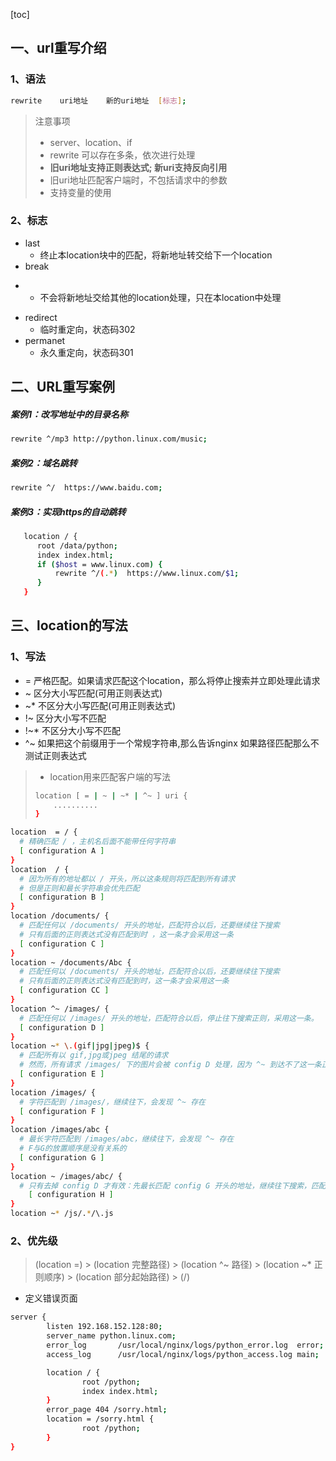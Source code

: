 [toc]

## 一、url重写介绍

### 1、语法

```bash
rewrite    uri地址    新的uri地址  [标志];
```

> 注意事项
>
> * server、location、if
> * rewrite 可以存在多条，依次进行处理
> * **旧uri地址支持正则表达式; 新uri支持反向引用**
> * 旧uri地址匹配客户端时，不包括请求中的参数 
> * 支持变量的使用

### 2、标志

* last
  * 终止本location块中的匹配，将新地址转交给下一个location
* break

- - 不会将新地址交给其他的location处理，只在本location中处理 

* redirect
  * 临时重定向，状态码302
* permanet
  * 永久重定向，状态码301

## 二、URL重写案例

##### 案例1：改写地址中的目录名称

```bash
rewrite ^/mp3 http://python.linux.com/music;
```

##### 案例2：域名跳转

```bash
rewrite ^/  https://www.baidu.com;
```

##### 案例3：实现https的自动跳转

```bash
   location / {
      root /data/python;
      index index.html;
      if ($host = www.linux.com) {
          rewrite ^/(.*)  https://www.linux.com/$1;
      }
   }
```

##  三、location的写法

### 1、写法

- = 严格匹配。如果请求匹配这个location，那么将停止搜索并立即处理此请求
- ~ 区分大小写匹配(可用正则表达式)
- ~* 不区分大小写匹配(可用正则表达式)
- !~ 区分大小写不匹配
- !~* 不区分大小写不匹配
- ^~ 如果把这个前缀用于一个常规字符串,那么告诉nginx 如果路径匹配那么不测试正则表达式

> * location用来匹配客户端的写法
>
> ```bash
> location [ = | ~ | ~* | ^~ ] uri {
>     ..........
> }
> ```

```bash
location  = / {
  # 精确匹配 / ，主机名后面不能带任何字符串
  [ configuration A ] 
}
location  / {
  # 因为所有的地址都以 / 开头，所以这条规则将匹配到所有请求
  # 但是正则和最长字符串会优先匹配
  [ configuration B ] 
}
location /documents/ {
  # 匹配任何以 /documents/ 开头的地址，匹配符合以后，还要继续往下搜索
  # 只有后面的正则表达式没有匹配到时 ，这一条才会采用这一条
  [ configuration C ] 
}
location ~ /documents/Abc {
  # 匹配任何以 /documents/ 开头的地址，匹配符合以后，还要继续往下搜索
  # 只有后面的正则表达式没有匹配到时，这一条才会采用这一条
  [ configuration CC ] 
}
location ^~ /images/ {
  # 匹配任何以 /images/ 开头的地址，匹配符合以后，停止往下搜索正则，采用这一条。
  [ configuration D ] 
}
location ~* \.(gif|jpg|jpeg)$ {
  # 匹配所有以 gif,jpg或jpeg 结尾的请求
  # 然而，所有请求 /images/ 下的图片会被 config D 处理，因为 ^~ 到达不了这一条正则
  [ configuration E ] 
}
location /images/ {
  # 字符匹配到 /images/，继续往下，会发现 ^~ 存在
  [ configuration F ] 
}
location /images/abc {
  # 最长字符匹配到 /images/abc，继续往下，会发现 ^~ 存在
  # F与G的放置顺序是没有关系的
  [ configuration G ] 
}
location ~ /images/abc/ {
  # 只有去掉 config D 才有效：先最长匹配 config G 开头的地址，继续往下搜索，匹配到这一条正则，采用
    [ configuration H ] 
}
location ~* /js/.*/\.js
```

### 2、优先级

> (location =) > (location 完整路径) > (location ^~ 路径) > (location ~* 正则顺序) > (location 部分起始路径) > (/)

* 定义错误页面

```bash
server {
        listen 192.168.152.128:80;
        server_name python.linux.com;
        error_log       /usr/local/nginx/logs/python_error.log  error;
        access_log      /usr/local/nginx/logs/python_access.log main;

        location / {
                root /python;
                index index.html;
        }
        error_page 404 /sorry.html;
        location = /sorry.html {
                root /python;
        }
}
```

